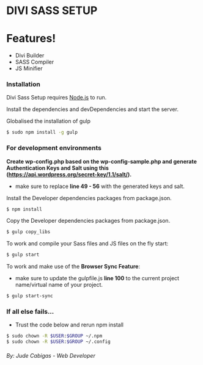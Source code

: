 # DIVI SASS SETUP

# Features!

  - Divi Builder
  - SASS Compiler
  - JS Minifier

### Installation

Divi Sass Setup requires [Node.js](https://nodejs.org/) to run.

Install the dependencies and devDependencies and start the server.

Globalised the installation of gulp
```sh
$ sudo npm install -g gulp
```

### For development environments

**Create wp-config.php based on the wp-config-sample.php and generate Authentication Keys and Salt using this (https://api.wordpress.org/secret-key/1.1/salt/).**
- make sure to replace **line 49 - 56** with the generated keys and salt.

Install the Developer dependencies packages from package.json.
```sh
$ npm install
```

Copy the Developer dependencies packages from package.json.
```sh
$ gulp copy_libs
```

To work and compile your Sass files and JS files on the fly start:
```sh
$ gulp start
```

To work and make use of the **Browser Sync Feature**:

- make sure to update the gulpfile.js **line 100** to the current project name/virtual name of your project.

```sh
$ gulp start-sync
```

### If all else fails...

- Trust the code below and rerun npm install

```sh
$ sudo chown -R $USER:$GROUP ~/.npm
$ sudo chown -R $USER:$GROUP ~/.config
```

###### By: Jude Cabigas - Web Developer